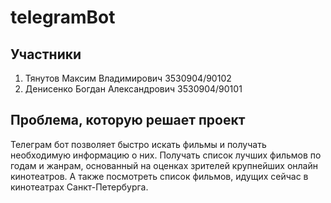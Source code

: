 # telegramBot
## Участники
1. Тянутов Максим Владимирович 3530904/90102
1. Денисенко Богдан Александрович 3530904/90101
## Проблема, которую решает проект
Телеграм бот позволяет быстро искать фильмы и получать необходимую информацию о них. Получать список лучших фильмов по годам и жанрам, основанный на оценках зрителей крупнейших онлайн кинотеатров. А также посмотреть список фильмов, идущих сейчас в кинотеатрах Санкт-Петербурга.
